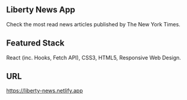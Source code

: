 ## Liberty News App

Check the most read news articles published by The New York Times.

## Featured Stack

React (inc. Hooks, Fetch API), CSS3, HTML5, Responsive Web Design.

## URL

https://liberty-news.netlify.app